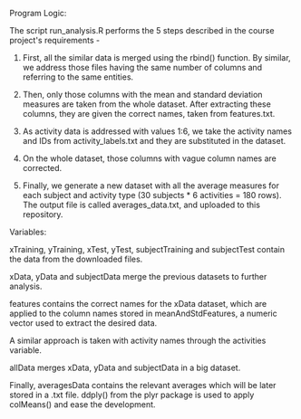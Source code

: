 Program Logic: 

The script run_analysis.R performs the 5 steps described in the course project's requirements - 

1.	First, all the similar data is merged using the rbind() function. By similar, we address those files having the same number of columns and referring to the same entities.

2.	Then, only those columns with the mean and standard deviation measures are taken from the whole dataset. After extracting these columns, they are given the correct names, taken from features.txt.

3.	As activity data is addressed with values 1:6, we take the activity names and IDs from activity_labels.txt and they are substituted in the dataset. 

4.	On the whole dataset, those columns with vague column names are corrected.

5.	Finally, we generate a new dataset with all the average measures for each subject and activity type (30 subjects * 6 activities = 180 rows). The output file is called averages_data.txt, and uploaded to this repository.

Variables:

xTraining, yTraining, xTest, yTest, subjectTraining and subjectTest contain the data from the downloaded files.

xData, yData and subjectData merge the previous datasets to further analysis.

features contains the correct names for the xData dataset, which are applied to the column names stored in meanAndStdFeatures, a numeric vector used to extract the desired data.

A similar approach is taken with activity names through the activities variable.

allData merges xData, yData and subjectData in a big dataset.

Finally, averagesData contains the relevant averages which will be later stored in a .txt file. ddply() from the plyr package is used to apply colMeans() and ease the development.

